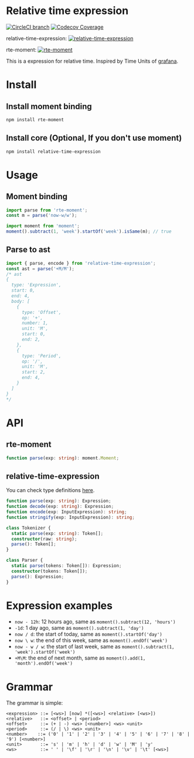 # Relative time expression

[![CircleCI branch](https://img.shields.io/circleci/project/github/Frezc/relative-time-expression/master.svg?style=flat-square)](https://circleci.com/gh/Frezc/relative-time-expression)
[![Codecov Coverage](https://img.shields.io/codecov/c/github/Frezc/relative-time-expression/master.svg?style=flat-square)](https://codecov.io/gh/Frezc/relative-time-expression/)

relative-time-expression: 
[![relative-time-expression](https://img.shields.io/npm/v/relative-time-expression.svg?style=flat-square)](https://www.npmjs.org/package/relative-time-expression)

rte-moment: 
[![rte-moment](https://img.shields.io/npm/v/rte-moment.svg?style=flat-square)](https://www.npmjs.org/package/rte-moment)

This is a expression for relative time. Inspired by Time Units of [grafana](https://grafana.com/).

# Install

## Install moment binding
```sh
npm install rte-moment
```

## Install core (Optional, If you don't use moment)
```sh
npm install relative-time-expression
```

# Usage

## Moment binding
```javascript
import parse from 'rte-moment';
const m = parse('now-w/w');

import moment from 'moment';
moment().subtract(1, 'week').startOf('week').isSame(m); // true
```

## Parse to ast
```javascript
import { parse, encode } from 'relative-time-expression';
const ast = parse('+M/M');
/* ast
{
  type: 'Expression',
  start: 0,
  end: 4,
  body: [
    {
      type: 'Offset',
      op: '+',
      number: 1,
      unit: 'M',
      start: 0,
      end: 2,
    },
    {
      type: 'Period',
      op: '/',
      unit: 'M',
      start: 2,
      end: 4,
    }
  ]
}
*/
```

# API

## rte-moment
```typescript
function parse(exp: string): moment.Moment;
```

## relative-time-expression
You can check type definitions [here](https://github.com/Frezc/relative-time-expression/blob/master/packages/core/src/interface.ts).
```typescript
function parse(exp: string): Expression;
function decode(exp: string): Expression;
function encode(exp: InputExpression): string;
function stringify(exp: InputExpression): string;

class Tokenizer {
  static parse(exp: string): Token[];
  constructor(raw: string);
  parse(): Token[];
}

class Parser {
  static parse(tokens: Token[]): Expression;
  constructor(tokens: Token[]);
  parse(): Expression;
}
```

# Expression examples

- `now - 12h`: 12 hours ago, same as `moment().subtract(12, 'hours')`
- `-1d`: 1 day ago, same as `moment().subtract(1, 'day')`
- `now / d`: the start of today, same as `moment().startOf('day')`
- `now \ w`: the end of this week, same as `moment().endOf('week')`
- `now - w / w`: the start of last week, same as `moment().subtract(1, 'week').startOf('week')`
- `+M\M`: the end of next month, same as `moment().add(1, 'month').endOf('week')`

# Grammar

The grammar is simple:

```bnf
<expression> ::= [<ws>] [now] *([<ws>] <relative> [<ws>])
<relative>   ::= <offset> | <period>
<offset>     ::= (+ | -) <ws> [<number>] <ws> <unit>
<period>     ::= (/ | \) <ws> <unit>
<number>    ::= ('0' | '1' | '2' | '3' | '4' | '5' | '6' | '7' | '8' | '9') [<number>]
<unit>       ::= 's' | 'm' | 'h' | 'd' | 'w' | 'M' | 'y'
<ws>         ::= ' ' | '\f' | '\r' | '\n' | '\v' | '\t' [<ws>]
```

